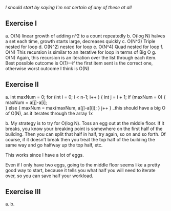 _I should start by saying I'm not certain of any of these at all_

## Exercise I
a. O(N)
    linear growth of adding n^2 to a count repeatedly
b. O(log N)
    halves a set each time, growth starts large, decreases quickly
c. O(N^3)
    Triple nested for loop
d. O(N^2)
    nested for loop
e. O(N^4)
    Quad nested for loop
f. O(N)
    This recursion is similar to an iterative for loop in terms of Big O
g. O(N)
    Again, this recursion is an iteration over the list through each item. Best possible outcome is O(1)--if the first item sent is the correct one, otherwise worst outcome I think is O(N)

## Exercise II
a. 
int maxNum = 0;
for (int i = 0; i < n-1; i++ )
{
    int j = i + 1;
    if (maxNum = 0)
    {
        maxNum = a[j]-a[i];  
    }
    else
    {
        maxNum = max(maxNum, a[j]-a[i]);
    }
    j++
}
_this should have a big O of O(N), as it iterates through the array 1x

b. My strategy is to try for O(log N). Toss an egg out at the middle floor. If it breaks, you know your breaking point is somewhere on the first half of the building. Then you can split that half in half, try again, so on and so forth.
Of course, if it doesn't break then you treat the top half of the building the same way and go halfway up the top half, etc.

This works since I have a lot of eggs.

Even if I only have two eggs, going to the middle floor seems like a pretty good way to start, because it tells you what half you will need to iterate over, so you can save half your workload.

## Exercise III
a.
b.
